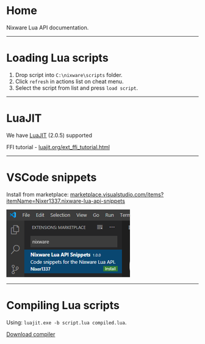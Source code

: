 # Home

Nixware Lua API documentation.

---

# Loading Lua scripts

1. Drop script into `C:\nixware\scripts` folder.
2. Click `refresh` in actions list on cheat menu.
3. Select the script from list and press `load script`.

---

# LuaJIT

We have [LuaJIT](https://luajit.org/) (2.0.5) supported

FFI tutorial - [luajit.org/ext_ffi_tutorial.html](https://luajit.org/ext_ffi_tutorial.html)

---

# VSCode snippets

Install from marketplace: [marketplace.visualstudio.com/items?itemName=Nixer1337.nixware-lua-api-snippets](https://marketplace.visualstudio.com/items?itemName=Nixer1337.nixware-lua-api-snippets)

![alt text](./Y4a13cI.png)

---

# Compiling Lua scripts

Using: `luajit.exe -b script.lua compiled.lua`.

[Download compiler](https://nixware.cc/attachments/211/)